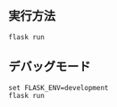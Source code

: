 ## 実行方法
```commandline
flask run
```

## デバッグモード
```commandline
set FLASK_ENV=development
flask run
```